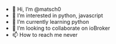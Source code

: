 - 👋 Hi, I’m @matsch0
- 👀 I’m interested in python, javascript
- 🌱 I’m currently learning python
- 💞️ I’m looking to collaborate on ioBroker
- 📫 How to reach me never

<!---
matsch0/matsch0 is a ✨ special ✨ repository because its `README.md` (this file) appears on your GitHub profile.
You can click the Preview link to take a look at your changes.
--->
